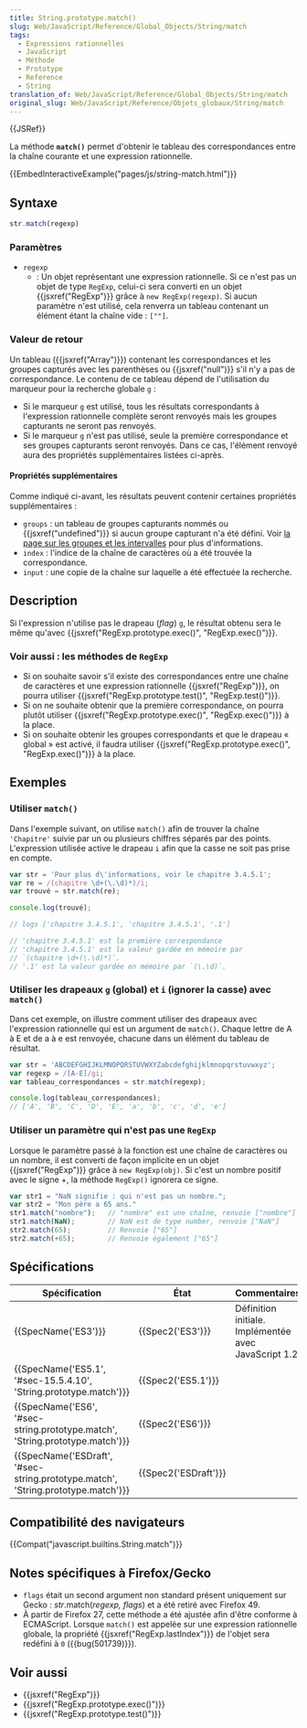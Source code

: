 ```yaml
---
title: String.prototype.match()
slug: Web/JavaScript/Reference/Global_Objects/String/match
tags:
  - Expressions rationnelles
  - JavaScript
  - Méthode
  - Prototype
  - Reference
  - String
translation_of: Web/JavaScript/Reference/Global_Objects/String/match
original_slug: Web/JavaScript/Reference/Objets_globaux/String/match
---
```

{{JSRef}}

La méthode **`match()`** permet d'obtenir le tableau des correspondances entre la chaîne courante et une expression rationnelle.

{{EmbedInteractiveExample("pages/js/string-match.html")}}

## Syntaxe

```js
str.match(regexp)
```

### Paramètres

- `regexp`
  - : Un objet représentant une expression rationnelle. Si ce n'est pas un objet de type `RegExp`, celui-ci sera converti en un objet {{jsxref("RegExp")}} grâce à `new RegExp(regexp)`. Si aucun paramètre n'est utilisé, cela renverra un tableau contenant un élément étant la chaîne vide : `[""]`.

### Valeur de retour

Un tableau ({{jsxref("Array")}}) contenant les correspondances et les groupes capturés avec les parenthèses ou {{jsxref("null")}} s'il n'y a pas de correspondance. Le contenu de ce tableau dépend de l'utilisation du marqueur pour la recherche globale `g` :

- Si le marqueur `g` est utilisé, tous les résultats correspondants à l'expression rationnelle complète seront renvoyés mais les groupes capturants ne seront pas renvoyés.
- Si le marqueur `g` n'est pas utilisé, seule la première correspondance et ses groupes capturants seront renvoyés. Dans ce cas, l'élément renvoyé aura des propriétés supplémentaires listées ci-après.

#### Propriétés supplémentaires

Comme indiqué ci-avant, les résultats peuvent contenir certaines propriétés supplémentaires :

- `groups` : un tableau de groupes capturants nommés ou {{jsxref("undefined")}} si aucun groupe capturant n'a été défini. Voir [la page sur les groupes et les intervalles](/fr/docs/Web/JavaScript/Guide/Regular_Expressions/Groups_and_Ranges) pour plus d'informations.
- `index` : l'indice de la chaîne de caractères où a été trouvée la correspondance.
- `input` : une copie de la chaîne sur laquelle a été effectuée la recherche.

## Description

Si l'expression n'utilise pas le drapeau (_flag_) `g`, le résultat obtenu sera le même qu'avec {{jsxref("RegExp.prototype.exec()", "RegExp.exec()")}}.

### Voir aussi : les méthodes de `RegExp`

- Si on souhaite savoir s'il existe des correspondances entre une chaîne de caractères et une expression rationnelle {{jsxref("RegExp")}}, on pourra utiliser {{jsxref("RegExp.prototype.test()", "RegExp.test()")}}.
- Si on ne souhaite obtenir que la première correspondance, on pourra plutôt utiliser {{jsxref("RegExp.prototype.exec()", "RegExp.exec()")}} à la place.
- Si on souhaite obtenir les groupes correspondants et que le drapeau « global » est activé, il faudra utiliser {{jsxref("RegExp.prototype.exec()", "RegExp.exec()")}} à la place.

## Exemples

### Utiliser `match()`

Dans l'exemple suivant, on utilise `match()` afin de trouver la chaîne `'Chapitre'` suivie par un ou plusieurs chiffres séparés par des points. L'expression utilisée active le drapeau `i` afin que la casse ne soit pas prise en compte.

```js
var str = 'Pour plus d\'informations, voir le chapitre 3.4.5.1';
var re = /(chapitre \d+(\.\d)*)/i;
var trouvé = str.match(re);

console.log(trouvé);

// logs ['chapitre 3.4.5.1', 'chapitre 3.4.5.1', '.1']

// 'chapitre 3.4.5.1' est la première correspondance
// 'chapitre 3.4.5.1' est la valeur gardée en mémoire par
// `(chapitre \d+(\.\d)*)`.
// '.1' est la valeur gardée en mémoire par `(\.\d)`.
```

### Utiliser les drapeaux `g` (global) et `i` (ignorer la casse) avec `match()`

Dans cet exemple, on illustre comment utiliser des drapeaux avec l'expression rationnelle qui est un argument de `match()`. Chaque lettre de A à E et de a à e est renvoyée, chacune dans un élément du tableau de résultat.

```js
var str = 'ABCDEFGHIJKLMNOPQRSTUVWXYZabcdefghijklmnopqrstuvwxyz';
var regexp = /[A-E]/gi;
var tableau_correspondances = str.match(regexp);

console.log(tableau_correspondances);
// ['A', 'B', 'C', 'D', 'E', 'a', 'b', 'c', 'd', 'e']
```

### Utiliser un paramètre qui n'est pas une `RegExp`

Lorsque le paramètre passé à la fonction est une chaîne de caractères ou un nombre, il est converti de façon implicite en un objet  {{jsxref("RegExp")}} grâce à `new RegExp(obj)`. Si c'est un nombre positif avec le signe +, la méthode `RegExp()` ignorera ce signe.

```js
var str1 = "NaN signifie : qui n'est pas un nombre.";
var str2 = "Mon père a 65 ans."
str1.match("nombre");   // "nombre" est une chaîne, renvoie ["nombre"]
str1.match(NaN);        // NaN est de type number, renvoie ["NaN"]
str2.match(65);         // Renvoie ["65"]
str2.match(+65);        // Renvoie également ["65"]
```

## Spécifications

| Spécification                                                                                                | État                         | Commentaires                                          |
| ------------------------------------------------------------------------------------------------------------ | ---------------------------- | ----------------------------------------------------- |
| {{SpecName('ES3')}}                                                                                     | {{Spec2('ES3')}}         | Définition initiale. Implémentée avec JavaScript 1.2. |
| {{SpecName('ES5.1', '#sec-15.5.4.10', 'String.prototype.match')}}                     | {{Spec2('ES5.1')}}     |                                                       |
| {{SpecName('ES6', '#sec-string.prototype.match', 'String.prototype.match')}}         | {{Spec2('ES6')}}         |                                                       |
| {{SpecName('ESDraft', '#sec-string.prototype.match', 'String.prototype.match')}} | {{Spec2('ESDraft')}} |                                                       |

## Compatibilité des navigateurs

{{Compat("javascript.builtins.String.match")}}

## Notes spécifiques à Firefox/Gecko

- `flags` était un second argument non standard présent uniquement sur Gecko : _str_.match(_regexp, flags_) et a été retiré avec Firefox 49.
- À partir de Firefox 27, cette méthode a été ajustée afin d'être conforme à ECMAScript. Lorsque `match()` est appelée sur une expression rationnelle globale, la propriété {{jsxref("RegExp.lastIndex")}} de l'objet sera redéfini à `0` ({{bug(501739)}}).

## Voir aussi

- {{jsxref("RegExp")}}
- {{jsxref("RegExp.prototype.exec()")}}
- {{jsxref("RegExp.prototype.test()")}}
